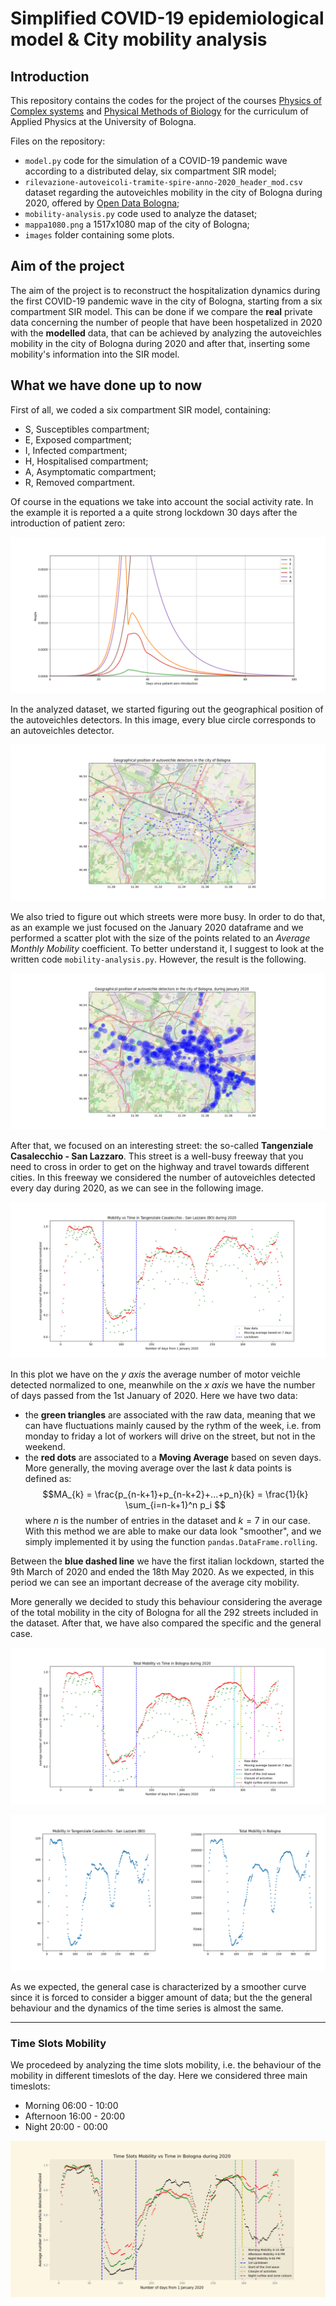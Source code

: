 # Simplified COVID-19 epidemiological model & City mobility analysis

## Introduction

This repository contains the codes for the project of the courses [Physics of Complex systems](https://www.unibo.it/en/teaching/course-unit-catalogue/course-unit/2021/433619) and [Physical Methods of Biology](https://www.unibo.it/en/teaching/course-unit-catalogue/course-unit/2021/433617) for the curriculum of Applied Physics at the University of Bologna.

Files on the repository:
- ```model.py``` code for the simulation of a COVID-19 pandemic wave according to a distributed delay, six compartment SIR model;
- ```rilevazione-autoveicoli-tramite-spire-anno-2020_header_mod.csv``` dataset regarding the autoveichles mobility in the city of Bologna during 2020, offered by [Open Data Bologna](https://opendata.comune.bologna.it/pages/home/);
- ```mobility-analysis.py``` code used to analyze the dataset;
- ```mappa1080.png``` a 1517x1080 map of the city of Bologna;
- ```images``` folder containing some plots.

## Aim of the project

The aim of the project is to reconstruct the hospitalization dynamics during the first COVID-19 pandemic wave in the city of Bologna, starting from a six compartment SIR model. This can be done if we compare the **real** private data concerning the number of people that have been hospetalized in 2020 with the **modelled** data, that can be achieved by analyzing the autoveichles mobility in the city of Bologna during 2020 and after that, inserting some mobility's information into the SIR model.

## What we have done up to now

First of all, we coded a six compartment SIR model, containing:
- S, Susceptibles compartment;
- E, Exposed compartment;
- I, Infected compartment;
- H, Hospitalised compartment;
- A, Asymptomatic compartment;
- R, Removed compartment.

Of course in the equations we take into account the social activity rate. 
In the example it is reported a a quite strong lockdown 30 days after the introduction of patient zero:
<p align="center">
  <img src="https://github.com/keivan-amini/simplified-covid-model/blob/main/images/Figure_0-.png?raw=true" align="centre" alt="SIR model"/>
</p>

In the analyzed dataset, we started figuring out the geographical position of the autoveichles detectors. In this image, every blue circle corresponds to an autoveichles detector.
<p align="center">
  <img src="https://github.com/keivan-amini/simplified-covid-model/blob/main/images/Figure_1.png?raw=true" align="centre"   alt="map"/>
</p>

We also tried to figure out which streets were more busy. In order to do that, as an example we just focused on the January 2020 dataframe and we performed a scatter plot with the size of the points related to an *Average Monthly Mobility* coefficient. To better understand it, I suggest to look at the written code ```mobility-analysis.py```. However, the result is the following.
<p align="center">
  <img src="https://github.com/keivan-amini/simplified-covid-model/blob/main/images/Figure_3.png?raw=true" align="centre"   alt="map"/>
</p>

After that, we focused on an interesting street: the so-called **Tangenziale Casalecchio - San Lazzaro**. This street is a well-busy freeway that you need to cross in order to get on the highway and travel towards different cities.
In this freeway we considered the number of autoveichles detected every day during 2020, as we can see in the following image.
<p align="center">
  <img src="https://github.com/keivan-amini/simplified-covid-model/blob/main/images/Figure_2.png?raw=true" align="centre"   alt="map"/>
</p>

In this plot we have on the *y axis* the average number of motor veichle detected normalized to one, meanwhile on the *x axis* we have the number of days passed from the 1st January of 2020. Here we have two data:
- the **green triangles** are associated with the raw data, meaning that we can have fluctuations mainly caused by the rythm of the week, i.e. from monday to friday a lot of workers will drive on the street, but not in the weekend.
- the **red dots** are associated to a **Moving Average** based on seven days. More generally, the moving average over the last *k* data points is defined as: $$MA_{k} =  \frac{p_{n-k+1}+p_{n-k+2}+...+p_n}{k} = \frac{1}{k} \sum_{i=n-k+1}^n p_i $$ where *n* is the number of entries in the dataset and $k = 7$ in our case. With this method we are able to make our data look "smoother", and we simply implemented it by using the function ```pandas.DataFrame.rolling```.

Between the **blue dashed line** we have the first italian lockdown, started the 9th March of 2020 and ended the 18th May 2020. As we expected, in this period we can see an important decrease of the average city mobility.

More generally we decided to study this behaviour considering the average of the total mobility in the city of Bologna for all the 292 streets included in the dataset. After that, we have also compared the specific and the general case.
<p align="center">
  <img src="https://github.com/keivan-amini/simplified-covid-model/blob/main/images/Figure_6.png?raw=true" align="centre"  alt="map"/>
</p>
<p align="center">
  <img src="https://github.com/keivan-amini/simplified-covid-model/blob/main/images/Figure_5.png?raw=true" align="centre"   alt="map"/>
</p>
As we expected, the general case is characterized by a smoother curve since it is forced to consider a bigger amount of data; but the the general behaviour and the dynamics of the time series is almost the same.

------------------------------------------------------
### Time Slots Mobility

We procedeed by analyzing the time slots mobility, i.e. the behaviour of the mobility in different timeslots of the day. Here we considered three main timeslots:
- Morning 06:00 - 10:00
- Afternoon 16:00 - 20:00
- Night 20:00 - 00:00

<p align="center">
  <img src="https://github.com/keivan-amini/simplified-covid-model/blob/main/images/Figure_8.png?raw=true" align="centre" alt="map"/>
</p>

